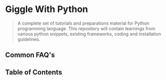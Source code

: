 # Giggle With Python

> A complete set of tutorials and preparations material for Python programming language. This repository will contain learnings from various python snippets, existing frameworks, coding and installation guidelines.


## Common FAQ's

## Table of Contents


